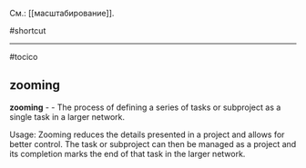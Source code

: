 См.: [[масштабирование]].

#shortcut




<hr/>

#tocico

## zooming

<b>zooming</b> -  - The process of defining a series of tasks or subproject as a single task in a larger network.  


Usage:  Zooming reduces the details presented in a project and allows for better control.  The task or subproject can then be managed as a project and its completion marks the end of that task in the larger network.  